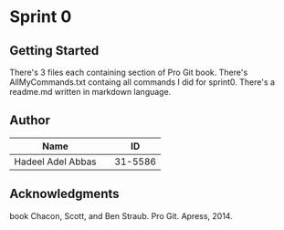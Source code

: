 # **Sprint 0**

## **Getting Started**
There's 3 files each containing section of Pro Git book.
There's AllMyCommands.txt containg all commands I did for sprint0.
There's a readme.md written in markdown language.
  

## **Author**
| Name | | ID |
| -- | -- | -- |
| Hadeel Adel Abbas | | 31-5586 |

  
## **Acknowledgments**
book Chacon, Scott, and Ben Straub. Pro Git. Apress, 2014.